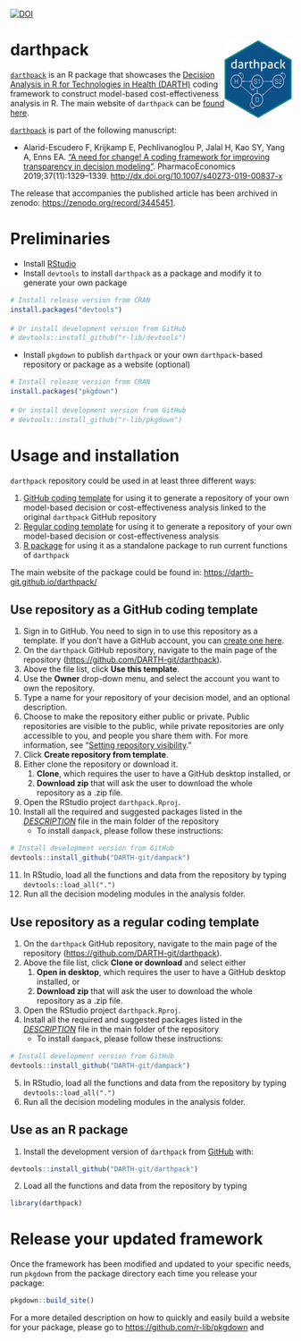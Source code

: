 
<!-- README.md is generated from README.Rmd. Please edit that file -->

[![DOI](https://zenodo.org/badge/197059951.svg)](https://zenodo.org/badge/latestdoi/197059951)

# darthpack <img src='man/figures/logo.png' align="right" height="139" />

<!-- <img src="docs/figs/under_const.jpeg" align="center" alt="" width="360" /> -->

[`darthpack`](https://github.com/DARTH-git/darthpack) is an R package
that showcases the [Decision Analysis in R for Technologies in Health
(DARTH)](https://darthworkgroup.com) coding framework to construct
model-based cost-effectiveness analysis in R. The main website of
`darthpack` can be [found here](https://darth-git.github.io/darthpack/).

[`darthpack`](https://github.com/DARTH-git/darthpack) is part of the
following manuscript:

- Alarid-Escudero F, Krijkamp E, Pechlivanoglou P, Jalal H, Kao SY, Yang
  A, Enns EA. [“A need for change! A coding framework for improving
  transparency in decision
  modeling”](https://link.springer.com/article/10.1007%2Fs40273-019-00837-x).
  PharmacoEconomics 2019;37(11):1329–1339.
  <http://dx.doi.org/10.1007/s40273-019-00837-x>

The release that accompanies the published article has been archived in
zenodo: <https://zenodo.org/record/3445451>.

# Preliminaries

- Install [RStudio](https://www.rstudio.com/products/rstudio/download/)
- Install `devtools` to install `darthpack` as a package and modify it
  to generate your own package

``` r
# Install release version from CRAN
install.packages("devtools")

# Or install development version from GitHub
# devtools::install_github("r-lib/devtools")
```

- Install `pkgdown` to publish `darthpack` or your own `darthpack`-based
  repository or package as a website (optional)

``` r
# Install release version from CRAN
install.packages("pkgdown")

# Or install development version from GitHub
# devtools::install_github("r-lib/pkgdown")
```

# Usage and installation

`darthpack` repository could be used in at least three different ways:

1.  [GitHub coding
    template](#use-repository-as-a-github-coding-template) for using it
    to generate a repository of your own model-based decision or
    cost-effectiveness analysis linked to the original `darthpack`
    GitHub repository
2.  [Regular coding
    template](#use-repository-as-a-regular-coding-template) for using it
    to generate a repository of your own model-based decision or
    cost-effectiveness analysis
3.  [R package](#use-as-an-r-package) for using it as a standalone
    package to run current functions of `darthpack`

The main website of the package could be found in:
<https://darth-git.github.io/darthpack/>

## Use repository as a GitHub coding template

1.  Sign in to GitHub. You need to sign in to use this repository as a
    template. If you don’t have a GitHub account, you can [create one
    here](https://github.com/join).
2.  On the `darthpack` GitHub repository, navigate to the main page of
    the repository (<https://github.com/DARTH-git/darthpack>).
3.  Above the file list, click **Use this template**.
4.  Use the **Owner** drop-down menu, and select the account you want to
    own the repository.
5.  Type a name for your repository of your decision model, and an
    optional description.
6.  Choose to make the repository either public or private. Public
    repositories are visible to the public, while private repositories
    are only accessible to you, and people you share them with. For more
    information, see “[Setting repository
    visibility](https://help.github.com/en/articles/setting-repository-visibility).”
7.  Click **Create repository from template**.
8.  Either clone the repository or download it.
    1.  **Clone**, which requires the user to have a GitHub desktop
        installed, or
    2.  **Download zip** that will ask the user to download the whole
        repository as a .zip file.
9.  Open the RStudio project `darthpack.Rproj`.
10. Install all the required and suggested packages listed in the
    [*DESCRIPTION*](https://github.com/DARTH-git/darthpack/blob/master/DESCRIPTION)
    file in the main folder of the repository
    - To install `dampack`, please follow these instructions:

``` r
# Install development version from GitHub
devtools::install_github("DARTH-git/dampack")
```

11. In RStudio, load all the functions and data from the repository by
    typing `devtools::load_all(".")`
12. Run all the decision modeling modules in the analysis folder.

## Use repository as a regular coding template

1.  On the `darthpack` GitHub repository, navigate to the main page of
    the repository (<https://github.com/DARTH-git/darthpack>).
2.  Above the file list, click **Clone or download** and select either
    1.  **Open in desktop**, which requires the user to have a GitHub
        desktop installed, or
    2.  **Download zip** that will ask the user to download the whole
        repository as a .zip file.
3.  Open the RStudio project `darthpack.Rproj`.
4.  Install all the required and suggested packages listed in the
    [*DESCRIPTION*](https://github.com/DARTH-git/darthpack/blob/master/DESCRIPTION)
    file in the main folder of the repository
    - To install `dampack`, please follow these instructions:

``` r
# Install development version from GitHub
devtools::install_github("DARTH-git/dampack")
```

5.  In RStudio, load all the functions and data from the repository by
    typing `devtools::load_all(".")`
6.  Run all the decision modeling modules in the analysis folder.

## Use as an R package

1.  Install the development version of `darthpack` from
    [GitHub](https://github.com) with:

``` r
devtools::install_github("DARTH-git/darthpack")
```

2.  Load all the functions and data from the repository by typing

``` r
library(darthpack)
```

# Release your updated framework

Once the framework has been modified and updated to your specific needs,
run `pkgdown` from the package directory each time you release your
package:

``` r
pkgdown::build_site()
```

For a more detailed description on how to quickly and easily build a
website for your package, please go to
<https://github.com/r-lib/pkgdown> and
